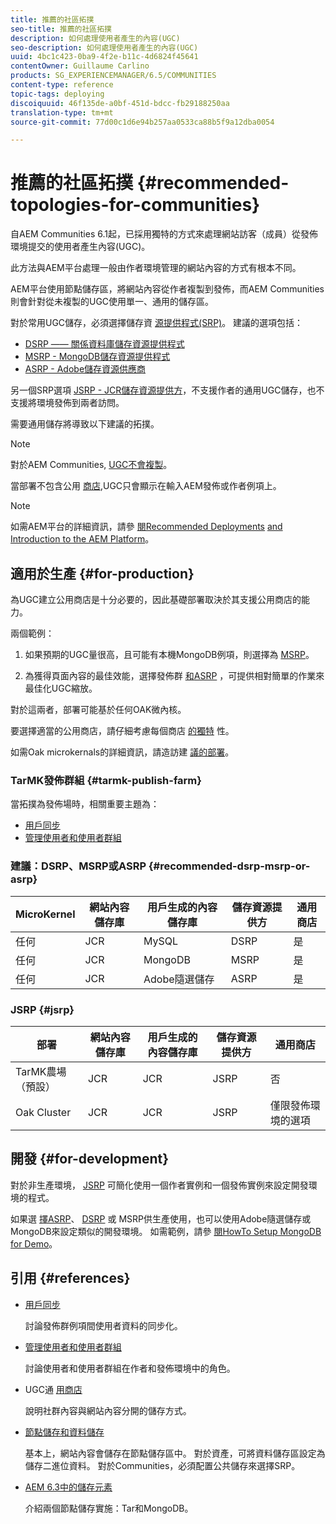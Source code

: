 ```yaml
---
title: 推薦的社區拓撲
seo-title: 推薦的社區拓撲
description: 如何處理使用者產生的內容(UGC)
seo-description: 如何處理使用者產生的內容(UGC)
uuid: 4bc1c423-0ba9-4f2e-b11c-4d6824f45641
contentOwner: Guillaume Carlino
products: SG_EXPERIENCEMANAGER/6.5/COMMUNITIES
content-type: reference
topic-tags: deploying
discoiquuid: 46f135de-a0bf-451d-bdcc-fb29188250aa
translation-type: tm+mt
source-git-commit: 77d00c1d6e94b257aa0533ca88b5f9a12dba0054

---
```



# 推薦的社區拓撲 {#recommended-topologies-for-communities}

自AEM Communities 6.1起，已採用獨特的方式來處理網站訪客（成員）從發佈環境提交的使用者產生內容(UGC)。

此方法與AEM平台處理一般由作者環境管理的網站內容的方式有根本不同。

AEM平台使用節點儲存區，將網站內容從作者複製到發佈，而AEM Communities則會針對從未複製的UGC使用單一、通用的儲存區。

對於常用UGC儲存，必須選擇儲存資 [源提供程式(SRP)](working-with-srp.md)。 建議的選項包括：

* [DSRP —— 關係資料庫儲存資源提供程式](dsrp.md)
* [MSRP - MongoDB儲存資源提供程式](msrp.md)
* [ASRP - Adobe儲存資源供應商](asrp.md)

另一個SRP選項 [JSRP - JCR儲存資源提供方](jsrp.md)，不支援作者的通用UGC儲存，也不支援將環境發佈到兩者訪問。

需要通用儲存將導致以下建議的拓撲。

>[!NOTE]
>
>對於AEM Communities, [UGC不會複製](working-with-srp.md#ugc-never-replicated)。
>
>當部署不包含公用 [商店](working-with-srp.md),UGC只會顯示在輸入AEM發佈或作者例項上。


>[!NOTE]
>
>如需AEM平台的詳細資訊，請參 [閱Recommended Deployments](../../help/sites-deploying/recommended-deploys.md) [and Introduction to the AEM Platform](../../help/sites-deploying/data-store-config.md)。


## 適用於生產 {#for-production}

為UGC建立公用商店是十分必要的，因此基礎部署取決於其支援公用商店的能力。

兩個範例：

1. 如果預期的UGC量很高，且可能有本機MongoDB例項，則選擇為 [MSRP](msrp.md)。

1. 為獲得頁面內容的最佳效能，選擇發佈群 [和](../../help/sites-deploying/recommended-deploys.md#tarmk-farm)[ASRP](asrp.md) ，可提供相對簡單的作業來最佳化UGC縮放。

對於這兩者，部署可能基於任何OAK微內核。

要選擇適當的公用商店，請仔細考慮每個商店 [的獨特](working-with-srp.md#characteristics-of-srp-options) 性。

如需Oak microkernals的詳細資訊，請造訪建 [議的部署](../../help/sites-deploying/recommended-deploys.md)。

### TarMK發佈群組 {#tarmk-publish-farm}

當拓撲為發佈場時，相關重要主題為：

* [用戶同步](sync.md)
* [管理使用者和使用者群組](users.md)

### 建議：DSRP、MSRP或ASRP {#recommended-dsrp-msrp-or-asrp}

| MicroKernel | 網站內容儲存庫 | 用戶生成的內容儲存庫 | 儲存資源提供方 | 通用商店 |
|-------------|------------------------|----------------------------------|---------------------------|---------------|
| 任何 | JCR | MySQL | DSRP | 是 |
| 任何 | JCR | MongoDB | MSRP | 是 |
| 任何 | JCR | Adobe隨選儲存 | ASRP | 是 |

### JSRP {#jsrp}


| 部署 | 網站內容儲存庫 | 用戶生成的內容儲存庫 | 儲存資源提供方 | 通用商店 |
|----------------------|------------------------|----------------------------------|---------------------------|---------------------------------|
| TarMK農場（預設） | JCR | JCR | JSRP | 否 |
| Oak Cluster | JCR | JCR | JSRP | 僅限發佈環境的選項 |

## 開發 {#for-development}

對於非生產環境， [JSRP](jsrp.md) 可簡化使用一個作者實例和一個發佈實例來設定開發環境的程式。

如果選 [擇ASRP](asrp.md)、 [DSRP](dsrp.md) 或 [](msrp.md) MSRP供生產使用，也可以使用Adobe隨選儲存或MongoDB來設定類似的開發環境。 如需範例，請參 [閱HowTo Setup MongoDB for Demo](demo-mongo.md)。

## 引用 {#references}

* [用戶同步](sync.md)

   討論發佈群例項間使用者資料的同步化。

* [管理使用者和使用者群組](users.md)

   討論使用者和使用者群組在作者和發佈環境中的角色。

* UGC通 [用商店](working-with-srp.md)

   說明社群內容與網站內容分開的儲存方式。

* [節點儲存和資料儲存](../../help/sites-deploying/data-store-config.md)

   基本上，網站內容會儲存在節點儲存區中。 對於資產，可將資料儲存區設定為儲存二進位資料。 對於Communities，必須配置公共儲存來選擇SRP。

* [AEM 6.3中的儲存元素](../../help/sites-deploying/storage-elements-in-aem-6.md)

   介紹兩個節點儲存實施：Tar和MongoDB。

